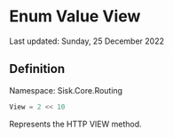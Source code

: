 # Enum Value View
Last updated: Sunday, 25 December 2022

## Definition
Namespace: Sisk.Core.Routing

```csharp
View = 2 << 10
```

Represents the HTTP VIEW method.


